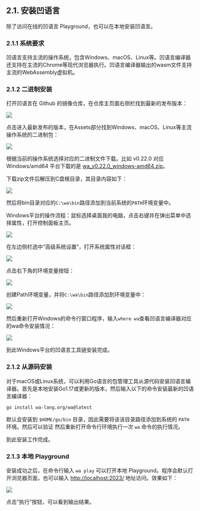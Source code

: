 ## 2.1. 安装凹语言

除了访问在线的凹语言 Playground，也可以在本地安装凹语言。

### 2.1.1 系统要求

凹语言支持主流的操作系统，包含Windows、macOS、Linux等。凹语言编译器还支持在主流的Chrome等现代浏览器执行。凹语言编译器输出的wasm文件支持主流的WebAssembly虚拟机。

### 2.1.2 二进制安装

打开凹语言在 Github 的镜像仓库，在仓库主页面右侧栏找到最新的发布版本：

![](./images/github-wa-release-01.png)

点击进入最新发布的版本，在Assets部分找到Windows、macOS、Linux等主流操作系统的二进制包：

![](./images/github-wa-release-02.png)

根据当前的操作系统选择对应的二进制文件下载。比如 v0.22.0 对应 Windows/amd64 平台下载的是 [wa_v0.22.0_windows-amd64.zip](https://github.com/wa-lang/wa/releases/download/v0.22.0/wa_v0.22.0_windows-amd64.zip)。

下载zip文件后解压到C盘根目录，其目录内容如下：

![](./images/wa-windows.png)

然后将bin目录对应的`C:\wa\bin`路径添加到当前系统的`PATH`环境变量中。

Windows平台的操作流程：鼠标选择桌面我的电脑，点击右键并在弹出菜单中选择属性，打开控制面板主页。

![](./images/windows-settings.png)

在左边侧栏选中“高级系统设置”，打开系统属性对话框：

![](./images/windows-sys-setting.png)

点击右下角的环境变量按钮：

![](./images/windows-env-setting.png)

创建Path环境变量，并将`C:\wa\bin`路径添加到环境变量中：

![](./images/windows-env-setting-path.png)

然后重新打开Windows的命令行窗口程序，输入`where wa`查看凹语言编译器对应的wa命令安装情况：

![](./images/windows-cmd.png)

到此Windows平台的凹语言工具链安装完成。

### 2.1.2 从源码安装

对于macOS或Linux系统，可以利用Go语言的包管理工具从源代码安装凹语言编译器。首先是本地安装Go1.17或更新的版本，然后输入以下的命令安装最新的凹语言编译器：

```
go install wa-lang.org/wa@latest
```

默认会安装到 `$HOME/go/bin` 目录，因此需要将该该目录路径添加到系统的 `PATH` 环境。然后可以验证
然后重新打开命令行环境执行一次 `wa` 命令的执行情况。

到此安装工作完成。

### 2.1.3 本地 Playground

安装成功之后，在命令行输入 `wa play` 可以打开本地 Playground。程序会默认打开浏览器页面，也可以输入 [http://localhost:2023/](http://localhost:2023/) 地址访问。效果如下：

![](./images/playground-local-01.png)

点击“执行”按钮，可以看到输出结果。
